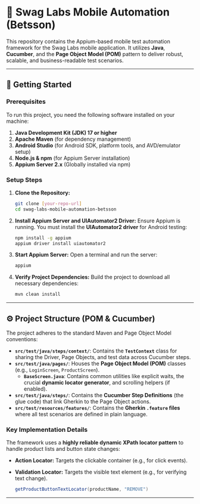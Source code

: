 # 📱 Swag Labs Mobile Automation (Betsson)

This repository contains the Appium-based mobile test automation framework for the Swag Labs mobile application. It utilizes **Java**, **Cucumber**, and the **Page Object Model (POM)** pattern to deliver robust, scalable, and business-readable test scenarios.

***

## 🚀 Getting Started

### Prerequisites

To run this project, you need the following software installed on your machine:

1.  **Java Development Kit (JDK) 17 or higher**
2.  **Apache Maven** (for dependency management)
3.  **Android Studio** (for Android SDK, platform tools, and AVD/emulator setup)
4.  **Node.js & npm** (for Appium Server installation)
5.  **Appium Server 2.x** (Globally installed via npm)

### Setup Steps

1.  **Clone the Repository:**
    ```bash
    git clone [your-repo-url]
    cd swag-labs-mobile-automation-betsson
    ```

2.  **Install Appium Server and UIAutomator2 Driver:**
    Ensure Appium is running. You must install the **UIAutomator2 driver** for Android testing:
    ```bash
    npm install -g appium
    appium driver install uiautomator2
    ```

3.  **Start Appium Server:**
    Open a terminal and run the server:
    ```bash
    appium
    ```

4.  **Verify Project Dependencies:**
    Build the project to download all necessary dependencies:
    ```bash
    mvn clean install
    ```

***

## ⚙️ Project Structure (POM & Cucumber)

The project adheres to the standard Maven and Page Object Model conventions:

* **`src/test/java/steps/context/`**: Contains the **`TestContext`** class for sharing the Driver, Page Objects, and test data across Cucumber steps.
* **`src/test/java/pages/`**: Houses the **Page Object Model (POM)** classes (e.g., `LoginScreen`, `ProductScreen`).
    * **`BaseScreen.java`**: Contains common utilities like explicit waits, the crucial **dynamic locator generator**, and scrolling helpers (if enabled).
* **`src/test/java/steps/`**: Contains the **Cucumber Step Definitions** (the glue code) that link Gherkin to the Page Object actions.
* **`src/test/resources/features/`**: Contains the **Gherkin `.feature` files** where all test scenarios are defined in plain language.

### Key Implementation Details

The framework uses a **highly reliable dynamic XPath locator pattern** to handle product lists and button state changes:

* **Action Locator:** Targets the clickable container (e.g., for click events).

* **Validation Locator:** Targets the visible text element (e.g., for verifying text change).
    ```java
    getProductButtonTextLocator(productName, "REMOVE") 
    ```

***

